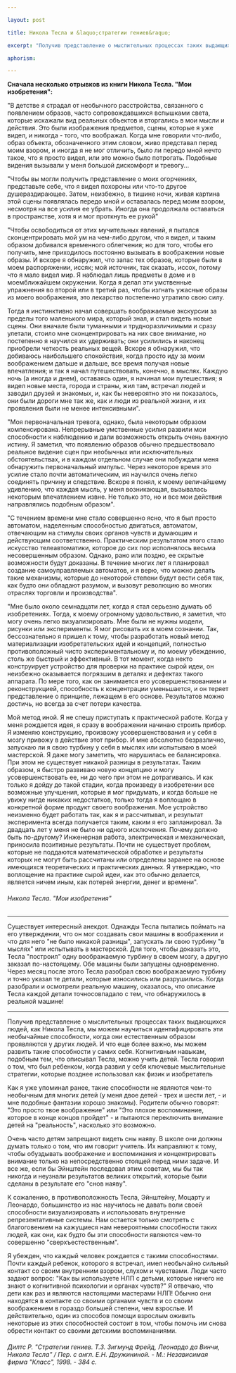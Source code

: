 ```yaml
---

layout: post

title: Никола Тесла и &laquo;стратегии гениев&raquo; 

excerpt: "Получив представление о мыслительных процессах таких выдающихся людей, как Никола Тесла, мы можем научиться идентифицировать эти необычайные способности, когда они естественным образом проявляются у других людей. И что еще более важно, мы можем развить такие способности у самих себя. "

aphorism:

---
```


**Сначала несколько отрывков из книги Никола Тесла. "Мои изобретения":**

"В детстве я страдал от необычного расстройства, связанного с появлением образов, часто сопровождавшихся вспышками света, которые искажали вид реальных объектов и вторгались в мои мысли и действия. Это были изображения предметов, сцены, которые я уже видел, и никогда - того, что воображал. Когда мне говорили что-либо, образ объекта, обозначенного этим словом, живо представал перед моим взором, и иногда я не мог отличить, было ли передо мной нечто такое, что я просто видел, или это можно было потрогать. Подобные видения вызывали у меня большой дискомфорт и тревогу...

"Чтобы вы могли получить представление о моих огорчениях, представьте себе, что я видел похороны или что-то другое душераздирающее. Затем, неизбежно, в тишине ночи, живая картина этой сцены появлялась передо мной и оставалась перед моим взором, несмотря на все усилия ее убрать. Иногда она продолжала оставаться в пространстве, хотя я и мог проткнуть ее рукой"

"Чтобы освободиться от этих мучительных явлений, я пытался сконцентрировать мой ум на чем-либо другом, что я видел, и таким образом добивался временного облегчения; но для того, чтобы его получить, мне приходилось постоянно вызывать в воображении новые образы. И вскоре я обнаружил, что запас тех образов, которые были в моем распоряжении, иссяк; мой источник, так сказать, иссох, потому что я мало видел мир. Я наблюдал лишь предметы в доме и в моемближайшем окружении. Когда я делал эти умственные упражнения во второй или в третий раз, чтобы изгнать ужасные образы из моего воображения, это лекарство постепенно утратило свою силу.

Тогда я инстинктивно начал совершать воображаемые экскурсии за пределы того маленького мира, который знал, и стал видеть новые сцены. Они вначале были туманными и трудноразличимыми и сразу улетали, стоило мне сконцентрировать на них свое внимание, но постепенно я научился их удерживать; они усилились и наконец приобрели четкость реальных вещей. Вскоре я обнаружил, что добиваюсь наибольшего спокойствия, когда просто иду за моим воображением дальше и дальше, все время получая новые впечатления; и так я начал путешествовать, конечно, в мыслях. Каждую ночь (а иногда и днем), оставаясь один, я начинал мои путешествия; я видел новые места, города и страны, жил там, встречал людей и заводил друзей и знакомых, и, как бы невероятно это ни показалось, они были дороги мне так же, как и люди из реальной жизни, и их проявления были не менее интенсивными".

"Моя первоначальная тревога, однако, была некоторым образом компенсирована. Непрерывные умственные усилия развили мои способности к наблюдению и дали возможность открыть очень важную истину. Я заметил, что появлению образов обычно предшествовало реальное видение сцен при необычных или исключительных обстоятельствах, и в каждом отдельном случае они побуждали меня обнаружить первоначальный импульс. Через некоторое время это усилие стало почти автоматическим, ия научился очень легко соединять причину и следствие. Вскоре я понял, к моему величайшему удивлению, что каждая мысль, у меня возникающая, вызывалась некоторым впечатлением извне. Не только это, но и все мои действия направлялись подобным образом".

"С течением времени мне стало совершенно ясно, что я был просто автоматом, наделенным способностью двигаться, автоматом, отвечающим на стимулы своих органов чувств и думающим и действующим соответственно. Практическим результатом этого стало искусство телеавтоматики, которое до сих пор исполнялось весьма несовершенным образом. Однако, рано или поздно, ее скрытые возможности будут доказаны. В течение многих лет я планировал создание самоуправляемых автоматов, и я верю, что можно делать такие механизмы, которые до некоторой степени будут вести себя так, как будто они обладают разумом, и вызовут революцию во многих отраслях торговли и производства".

"Мне было около семнадцати лет, когда я стал серьезно думать об изобретениях. Тогда, к моему огромному удовольствию, я заметил, что могу очень легко визуализировать. Мне были не нужны модели, рисунки или эксперименты. Я мог рисовать их в моем сознании. Так, бессознательно я пришел к тому, чтобы разработать новый метод материализации изобретательских идей и концепций, полностью противоположный чисто экспериментальному и, по моему убеждению, столь же быстрый и эффективный. В тот момент, когда некто конструирует устройство для проверки на практике сырой идеи, он неизбежно оказывается погрязшим в деталях и дефектах такого аппарата. По мере того, как он занимается его усовершенствованием и реконструкцией, способность к концентрации уменьшается, и он теряет представление о принципе, лежащем в его основе. Результатов можно достичь, но всегда за счет потери качества.

Мой метод иной. Я не спешу приступать к практической работе. Когда у меня рождается идея, я сразу в воображении начинаю строить прибор. Я изменяю конструкцию, произвожу усовершенствования и у себя в мозгу привожу в действие этот прибор. И мне абсолютно безразлично, запускаю ли я свою турбину у себя в мыслях или испытываю в моей мастерской. Я даже могу заметить, что нарушилась ее балансировка. При этом не существует никакой разницы в результатах. Таким образом, я быстро развиваю новую концепцию и могу усовершенствовать ее, ни до чего при этом не дотрагиваясь. И как только я дойду до такой стадии, когда произведу в изобретении все возможные улучшения, которые я мог придумать, и когда больше не увижу нигде никаких недостатков, только тогда я воплощаю в конкретной форме продукт своего воображения. Мое устройство неизменно будет работать так, как я и рассчитывал, и результат эксперимента всегда получается таким, каким я его запланировал. За двадцать лет у меня не было ни одного исключения. Почему должно быть по-другому? Инженерная работа, электрическая и механическая, приносила позитивные результаты. Почти не существует проблем, которые не поддаются математической обработке и результаты которых не могут быть рассчитаны или определены заранее на основе имеющихся теоретических и практических данных. Я утверждаю, что воплощение на практике сырой идеи, как это обычно делается, является ничем иным, как потерей энергии, денег и времени". 

###### Никола Тесла. "Мои изобретения" ######

*************

Существует интересный анекдот. Однажды Тесла пытались поймать на его утверждении, что он мог создавать свои машины в воображении и что для него "не было никакой разницы", запускать ли свою турбину "в мыслях" или испытывать в мастерской. Для того, чтобы доказать это, Тесла "построил" одну воображаемую турбину в своем мозгу, а другую заказал по-настоящему. Обе машины были запущены одновременно. Через месяц после этого Тесла разобрал свою воображаемую турбину и точно указал те детали, которые износились или разрушились. Когда разобрали и осмотрели реальную машину, оказалось, что описание Тесла каждой детали точносовпадало с тем, что обнаружилось в реальной машине!

*************

Получив представление о мыслительных процессах таких выдающихся людей, как Никола Тесла, мы можем научиться идентифицировать эти необычайные способности, когда они естественным образом проявляются у других людей. И что еще более важно, мы можем развить такие способности у самих себя. Когнитивным навыкам, подобным тем, что описывал Тесла, можно учить детей. Тесла говорил о том, что был ребенком, когда развил у себя ключевые мыслительные стратегии, которые позднее использовал как физик и изобретатель

Как я уже упоминал ранее, такие способности не являются чем-то необычным для многих детей (у меня двое детей - трех и шести лет, - и мне подобные фантазии хорошо знакомы). Родители обычно говорят: "Это просто твое воображение" или "Это плохое воспоминание, которое в конце концов пройдет" - и пытаются переключить внимание детей на "реальность", насколько это возможно.

Очень часто детям запрещают видеть сны наяву. В школе они должны думать только о том, что им говорит учитель. Их направляют к тому, чтобы обуздывать воображение и воспоминания и концентрировать внимание только на непосредственно стоящей перед ними задаче. И все же, если бы Эйнштейн последовал этим советам, мы бы так никогда и неузнали результатов великих открытий, которые были сделаны в результате его "снов наяву".

К сожалению, в противоположность Тесла, Эйнштейну, Моцарту и Леонардо, большинство из нас научилось не давать воли своей способности визуализировать и использовать внутренние репрезентативные системы. Нам остается только смотреть с благоговением на кажущиеся нам невероятными способности таких людей, как они, как будто бы эти способности являются чем-то совершенно "сверхъестественным".

Я убежден, что каждый человек рождается с такими способностями. Почти каждый ребенок, которого я встречал, имел необычайно сильный контакт со своим внутренним взором, слухом и чувствами. Люди часто задают вопрос: "Как вы используете НЛП с детьми, которые ничего не знают о когнитивной психологии и органах чувств?" Я отвечаю, что дети как раз и являются настоящими мастерами НЛП! Обычно они находятся в контакте со своими органами чувств и со своим воображением в гораздо большей степени, чем взрослые. И действительно, один из способов помощи взрослым оживить некоторые из этих способностей состоит в том, чтобы помочь им снова обрести контакт со своими детскими воспоминаниями.

###### Дилтс Р. "Стратегии гениев. Т.3. Зигмунд Фрейд, Леонардо да Винчи, Никола Тесла" / Пер. с англ. Е.Н. Дружининой. - М.: Независимая фирма "Класс", 1998. - 384 с. ######

